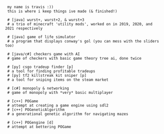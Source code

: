```
 my name is travis :))
 this is where i keep things ive made (& finished!)

 # [java] wurst+, wurst+2, & wurst+3 
 # a trio of minecraft 'utility mods', worked on in 2019, 2020, and 2021 respectively
 
 # [java] game of life simulator 
 # a program that displays conway's gol (you can mess with the sliders too)
 
 # [java/c#] checkers game with AI 
 # game of checkers with basic game theory tree ai, done twice
 
 # [py] csgo tradeup finder [p] 
 # a tool for finding profitable tradeups
 # [py] tf2 killstreak kit sniper [p] 
 # a tool for sniping items on the steam market 

 # [c#] monopoly & networking
 # game of monopoly with *very* basic multiplayer
 
 # [c++] POGame
 # attempt at creating a game engine using sdl2
 # [c++] POGeneticAlgorithm 
 # a generational genetic algorithm for navigating mazes
 
 # [c++] POGengine [d] 
 # attempt at bettering POGame

```
<!--
<div>
<img src="https://komarev.com/ghpvc/?username=trvsf&color=8E64D0" alt="trvsf" />
<img src="https://img.shields.io/github/followers/trvsf" alt="trvsf" />
<a href = "https://steamcommunity.com/id/TravisF/"><img src="https://img.shields.io/badge/gamer-dub-ff69b4" alt="trvsf" /></a>
<a href = "https://open.spotify.com/user/yl498az4keh7nteqktw0pvjjd?si=dc1f21ab64284454" taget="blank"><img src="https://img.shields.io/badge/my%20music%20taste%20is-better%20than%20urs-success" alt="trvsf"/></a>
<a href = "https://github.com/WurstPlus" taget="_blank"> <img src="https://img.shields.io/badge/Wurst-Plus-eb801c?style=flat-square&logo=AddThis&logoColor=eb801c" alt="stats" /></a>
</div>
-->
